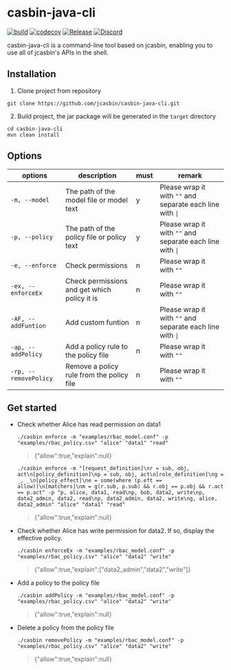 # casbin-java-cli

[![build](https://github.com/jcasbin/casbin-java-cli/actions/workflows/maven-ci.yml/badge.svg)](https://github.com/jcasbin/casbin-java-cli/actions/workflows/maven-ci.yml)
[![codecov](https://codecov.io/gh/jcasbin/casbin-java-cli/branch/master/graph/badge.svg?token=pKOEodQ3q9)](https://app.codecov.io/github/jcasbin/casbin-java-cli)
[![Release](https://img.shields.io/github/release/jcasbin/casbin-java-cli.svg)](https://github.com/jcasbin/casbin-java-cli/releases/latest)
[![Discord](https://img.shields.io/discord/1022748306096537660?logo=discord&label=discord&color=5865F2)](https://discord.gg/S5UjpzGZjN)

casbin-java-cli is a command-line tool based on jcasbin, enabling you to use all of jcasbin's APIs in the shell.

## Installation

1. Clone project from repository

``` shell
git clone https://github.com/jcasbin/casbin-java-cli.git
```

2. Build project, the jar package will be generated in the `target` directory

``` shell
cd casbin-java-cli
mvn clean install
```

## Options
| options               | description                                  | must | remark                                                    |
|-----------------------|----------------------------------------------|------|-----------------------------------------------------------|
| `-m, --model`         | The path of the model file or model text     | y    | Please wrap it with `""` and separate each line with `\|` |
| `-p, --policy`        | The path of the policy file or policy text   | y    | Please wrap it with `""` and separate each line with `\|` |          
| `-e, --enforce`       | Check permissions                            | n    | Please wrap it with `""`                                  |
| `-ex, --enforceEx`    | Check permissions and get which policy it is | n    | Please wrap it with `""`                                  |
| `-AF, --addFuntion`   | Add custom funtion                           | n    | Please wrap it with `""` and separate each line with `\|` |
| `-ap, --addPolicy`    | Add a policy rule to the policy file         | n    | Please wrap it with `""`                                  |
| `-rp, --removePolicy` | Remove a policy rule from the policy file    | n    | Please wrap it with `""`                                  |

## Get started

- Check whether Alice has read permission on data1

    ```shell
    ./casbin enforce -m "examples/rbac_model.conf" -p "examples/rbac_policy.csv" "alice" "data1" "read"
    ```
    > {"allow":true,"explain":null}
    ```shell
    ./casbin enforce -m "[request_definition]\nr = sub, obj, act\n[policy_definition]\np = sub, obj, act\n[role_definition]\ng = _, _\n[policy_effect]\ne = some(where (p.eft == allow))\n[matchers]\nm = g(r.sub, p.sub) && r.obj == p.obj && r.act == p.act" -p "p, alice, data1, read\np, bob, data2, write\np, data2_admin, data2, read\np, data2_admin, data2, write\ng, alice, data2_admin" "alice" "data1" "read"
    ```
    > {"allow":true,"explain":null}

- Check whether Alice has write permission for data2. If so, display the effective policy.

    ```shell
    ./casbin enforceEx -m "examples/rbac_model.conf" -p "examples/rbac_policy.csv" "alice" "data2" "write"
    ```
    > {"allow":true,"explain":["data2_admin","data2","write"]}

- Add a policy to the policy file

    ```shell
    ./casbin addPolicy -m "examples/rbac_model.conf" -p "examples/rbac_policy.csv" "alice" "data2" "write"
    ```
    > {"allow":true,"explain":null}

- Delete a policy from the policy file

    ```shell
    ./casbin removePolicy -m "examples/rbac_model.conf" -p "examples/rbac_policy.csv" "alice" "data2" "write"
    ```
    > {"allow":true,"explain":null}

